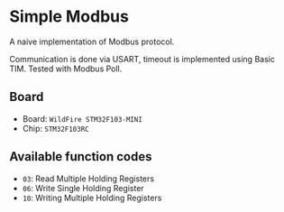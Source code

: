 # Simple Modbus

A naive implementation of Modbus protocol.

Communication is done via USART, timeout is implemented using Basic TIM. Tested with Modbus Poll.

## Board

- Board: `WildFire STM32F103-MINI`
- Chip: `STM32F103RC`

## Available function codes

- `03`: Read Multiple Holding Registers
- `06`: Write Single Holding Register
- `10`: Writing Multiple Holding Registers
